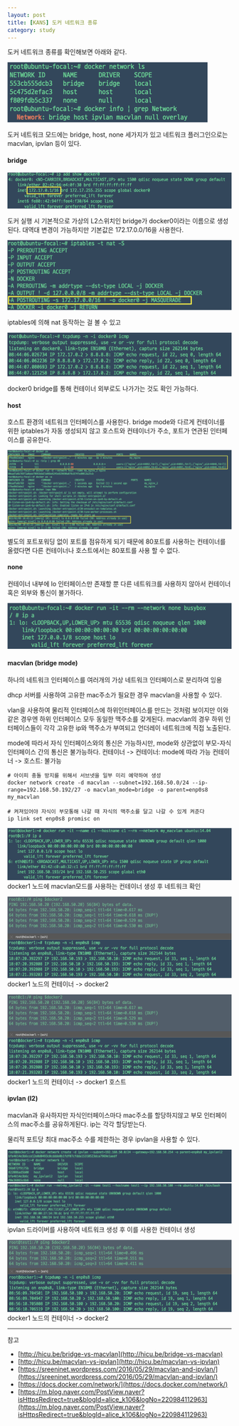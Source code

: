 ```yaml
---
layout: post
title: [KANS] 도커 네트워크 종류 
category: study
---
```



도커 네트워크 종류를 확인해보면 아래와 같다.

![2-0](/assets/img/2-0.png)

도커 네트워크 모드에는 bridge, host, none 세가지가 있고
네트워크 플러그인으로는 macvlan, ipvlan 등이 있다.


#### bridge

![2-1-0](/assets/img/2-1-0.png)

도커 실행 시 기본적으로 가상의 L2스위치인 bridge가 docker0이라는 이름으로 생성된다.
대역대 변경이 가능하지만 기본값은 172.17.0.0/16을 사용한다.


![2-1-1](/assets/img/2-1-1.png)

iptables에 의해 nat 동작하는 걸 볼 수 있고

![2-1-2](/assets/img/2-1-2.png)

docker0 bridge를 통해 컨테이너 외부로도 나가가는 것도 확인 가능하다.


#### host

호스트 환경의 네트워크 인터페이스를 사용한다. 
bridge mode와 다르게 컨테이너를 위한 iptables가 자동 생성되지 않고 호스트와 컨테이너가 주소, 포트가 연관된 인터페이스를 공유한다. 

![2-2-0](/assets/img/2-2-0.png)

별도의 포트포워딩 없이 포트를 점유하게 되기 때문에 80포트를 사용하는 컨테이너를 올렸다면 다른 컨테이너나 호스트에서는 80포트를 사용 할 수 없다.


#### none

컨테이너 내부에 lo 인터페이스만 존재할 뿐 다른 네트워크를 사용하지 않아서 컨테이너 혹은 외부와 통신이 불가하다.

![2-3-0](/assets/img/2-3-0.png)


#### macvlan (bridge mode)

하나의 네트워크 인터페이스를 여러개의 가상 네트워크 인터페이스로 분리하여 잉용

dhcp 서버를 사용하여 고유한 mac주소가 필요한 경우 macvlan을 사용할 수 있다.
 

vlan을 사용하여 물리적 인터페이스에 하위인터페이스를 만드는 것처럼 보이지만 이와 같은 경우엔 하위 인터페이스 모두 동일한 맥주소를 갖게된다. 
macvlan의 경우 하위 인터페이스들이 각각 고유한 ip와 맥주소가 부여되고 언더레이 네트워크에 직접 노출된다.

mode에 따라서 자식 인터페이스와의 통신은 가능하시만, mode와 상관없이 부모-자식 인터페이스 간의 통신은 불가능하다. 
컨테이너 -> 컨테이너: mode에 따라 가능
컨테이너 -> 호스트: 불가능


```
# 아이피 충돌 방지를 위해서 서브넷을 일부 미리 예약하여 생성
docker network create -d macvlan --subnet=192.168.50.0/24 --ip-range=192.168.50.192/27 -o macvlan_mode=bridge -o parent=enp0s8 my_macvlan

# 켜져있어야 자식이 부모통해 나갈 때 자식의 맥주소를 달고 나갈 수 있게 켜준다
ip link set enp0s8 promisc on 
```

![2-4-0](/assets/img/2-4-0.png)
docker1 노드에 macvlan모드를 사용하는 컨테이너 생성 후 네트워크 확인

![2-4-1](/assets/img/2-4-1.png)
docker1 노드의 컨테이너 -> docker2 

![2-4-1](/assets/img/2-4-1.png)
docker1 노드의 컨테이너 -> docker1 호스트


#### ipvlan (l2)
macvlan과 유사하지만 자식인터페이스마다 mac주소를 할당하지않고 부모 인터페이스의 mac주소를 공유하게된다. ip는 각각 할당받는다. 

물리적 포트당 최대 mac주소 수를 제한하는 경우 ipvlan을 사용할 수 있다.

![2-5-0](/assets/img/2-5-0.png)
![2-5-1](/assets/img/2-5-1.png)
ipvlan 드라이버를 사용하여 네트워크 생성 후 이를 사용한 컨테이너 생성

![2-5-2](/assets/img/2-5-2.png)
docker1 노드의 컨테이너 -> docker2 



---
참고
- [http://hicu.be/bridge-vs-macvlan](http://hicu.be/bridge-vs-macvlan)
- [http://hicu.be/macvlan-vs-ipvlan](http://hicu.be/macvlan-vs-ipvlan)
- [https://sreeninet.wordpress.com/2016/05/29/macvlan-and-ipvlan/](https://sreeninet.wordpress.com/2016/05/29/macvlan-and-ipvlan/)
- [https://docs.docker.com/network/](https://docs.docker.com/network/)
- [https://m.blog.naver.com/PostView.naver?isHttpsRedirect=true&blogId=alice_k106&logNo=220984112963](https://m.blog.naver.com/PostView.naver?isHttpsRedirect=true&blogId=alice_k106&logNo=220984112963)


